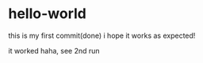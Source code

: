 # hello-world
this is my first commit(done)
i hope it works as expected!

it worked haha, see 2nd run
